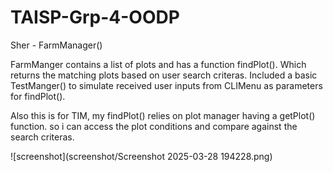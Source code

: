 # TAISP-Grp-4-OODP

Sher - FarmManager()

FarmManger contains a list of plots <plotList> and has a function findPlot(). Which returns the matching plots based on user search criteras. Included a basic TestManger() to simulate received user inputs from CLIMenu as parameters for findPlot(). 

Also this is for TIM, my findPlot() relies on plot manager having a getPlot() function. so i can access the plot conditions and compare against the search criteras. 

![screenshot](screenshot/Screenshot 2025-03-28 194228.png)
